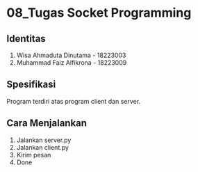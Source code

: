 # 08_Tugas Socket Programming
## Identitas
1. Wisa Ahmaduta Dinutama  - 18223003
2. Muhammad Faiz Alfikrona - 18223009
## Spesifikasi
Program terdiri atas program client dan server.
## Cara Menjalankan
1. Jalankan server.py
2. Jalankan client.py
3. Kirim pesan
4. Done
